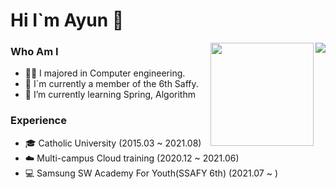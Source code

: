 # Hi I`m Ayun 👋

<img align='right' src="http://mazassumnida.wtf/api/v2/generate_badge?boj=success">
<img align='right' src="https://github-readme-stats.vercel.app/api?username=happyAyun&show_icons=true&theme=radical" height="165">

### Who Am I
- 👩‍💻 I majored in Computer engineering.
- 👔 I`m currently a member of the 6th Saffy.
- 🌱 I’m currently learning Spring, Algorithm



### Experience
- 🎓 Catholic University (2015.03 ~ 2021.08)
- ☁️ Multi-campus Cloud training (2020.12 ~ 2021.06)
- 💻 Samsung SW Academy For Youth(SSAFY 6th) (2021.07 ~ )


<!-- ### Award
- 🥇
- 🥈 -->











